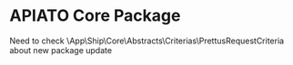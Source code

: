 # APIATO Core Package

Need to check \App\Ship\Core\Abstracts\Criterias\PrettusRequestCriteria about new package update
